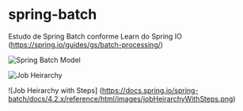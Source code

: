# spring-batch
Estudo de Spring Batch conforme Learn do Spring IO (https://spring.io/guides/gs/batch-processing/)

![Spring Batch Model](https://docs.spring.io/spring-batch/docs/4.2.x/reference/html/images/spring-batch-reference-model.png)

![Job Heirarchy](https://docs.spring.io/spring-batch/docs/4.2.x/reference/html/images/job-heirarchy.png)

![Job Heirarchy with Steps] (https://docs.spring.io/spring-batch/docs/4.2.x/reference/html/images/jobHeirarchyWithSteps.png)
